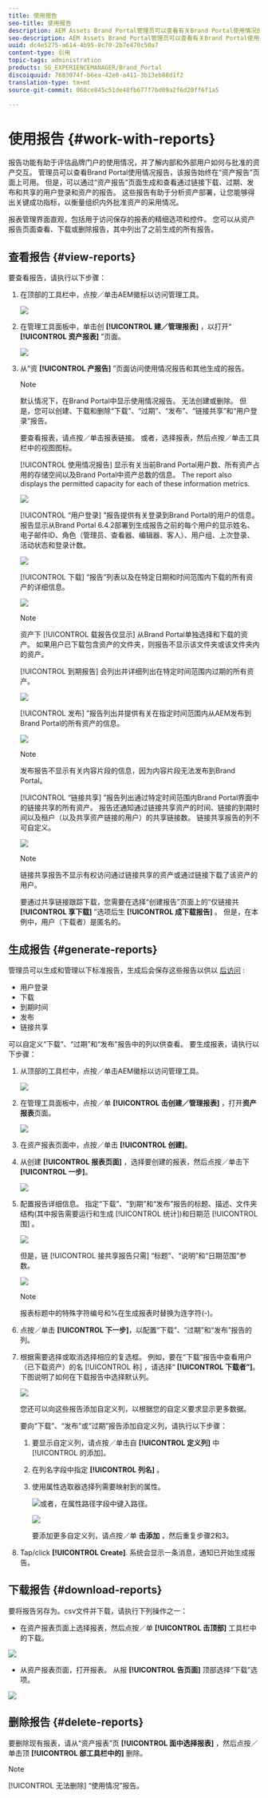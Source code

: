 ```yaml
---
title: 使用报告
seo-title: 使用报告
description: AEM Assets Brand Portal管理员可以查看有关Brand Portal使用情况的报告，以及创建、管理和查看有关通过Brand Portal共享的已下载、过期、发布和链接的资产的报告。
seo-description: AEM Assets Brand Portal管理员可以查看有关Brand Portal使用情况的报告，以及创建、管理和查看有关通过Brand Portal共享的已下载、过期、发布和链接的资产的报告。
uuid: dc4e5275-a614-4b95-8c70-2b7e470c50a7
content-type: 引用
topic-tags: administration
products: SG_EXPERIENCEMANAGER/Brand_Portal
discoiquuid: 7683074f-b6ea-42e0-a411-3b13eb88d1f2
translation-type: tm+mt
source-git-commit: 068ce845c51de48fb677f7bd09a2f6d20ff6f1a5

---
```



# 使用报告 {#work-with-reports}

报告功能有助于评估品牌门户的使用情况，并了解内部和外部用户如何与批准的资产交互。 管理员可以查看Brand Portal使用情况报告，该报告始终在“资产报告”页面上可用。 但是，可以通过“资产报告”页面生成和查看通过链接下载、过期、发布和共享的用户登录和资产的报告。 这些报告有助于分析资产部署，让您能够得出关键成功指标，以衡量组织内外批准资产的采用情况。

报表管理界面直观，包括用于访问保存的报表的精细选项和控件。 您可以从资产报告页面查看、下载或删除报告，其中列出了之前生成的所有报告。

## 查看报告 {#view-reports}

要查看报告，请执行以下步骤：

1. 在顶部的工具栏中，点按／单击AEM徽标以访问管理工具。

   ![](assets/aemlogo.png)

2. 在管理工具面板中，单击创 **[!UICONTROL 建／管理报表]** ，以打开“ **[!UICONTROL 资产报表]** ”页面。

   ![](assets/access-asset-reports.png)

3. 从“资 **[!UICONTROL 产报告]** ”页面访问使用情况报告和其他生成的报告。

   >[!NOTE]
   >
   >默认情况下，在Brand Portal中显示使用情况报告。 无法创建或删除。 但是，您可以创建、下载和删除“下载”、“过期”、“发布”、“链接共享”和“用户登录”报告。

   要查看报表，请点按／单击报表链接。 或者，选择报表，然后点按／单击工具栏中的视图图标。

   [!UICONTROL 使用情况报告] 显示有关当前Brand Portal用户数、所有资产占用的存储空间以及Brand Portal中资产总数的信息。 The report also displays the permitted capacity for each of these information metrics.

   ![](assets/usage-report.png)

   [!UICONTROL “用户登录] ”报告提供有关登录到Brand Portal的用户的信息。 报告显示从Brand Portal 6.4.2部署到生成报告之前的每个用户的显示姓名、电子邮件ID、角色（管理员、查看器、编辑器、客人）、用户组、上次登录、活动状态和登录计数。

   ![](assets/user-logins.png)

   [!UICONTROL 下载] “报告”列表以及在特定日期和时间范围内下载的所有资产的详细信息。

   ![](assets/download-report.png)

   >[!NOTE]
   >
   >资产下 [!UICONTROL 载报告仅显示] 从Brand Portal单独选择和下载的资产。 如果用户已下载包含资产的文件夹，则报告不显示该文件夹或该文件夹内的资产。

   [!UICONTROL 到期报告] 会列出并详细列出在特定时间范围内过期的所有资产。

   ![](assets/expiration-report.png)

   [!UICONTROL 发布] ”报告列出并提供有关在指定时间范围内从AEM发布到Brand Portal的所有资产的信息。

   ![](assets/publish-report.png)

   >[!NOTE]
   >
   >发布报告不显示有关内容片段的信息，因为内容片段无法发布到Brand Portal。

   [!UICONTROL “链接共享] ”报告列出通过特定时间范围内Brand Portal界面中的链接共享的所有资产。 报告还通知通过链接共享资产的时间、链接的到期时间以及租户（以及共享资产链接的用户）的共享链接数。 链接共享报告的列不可自定义。

   ![](assets/link-share-report.png)

   >[!NOTE]
   >
   >链接共享报告不显示有权访问通过链接共享的资产或通过链接下载了该资产的用户。
   >
   >
   >要通过共享链接跟踪下载，您需要在选择“创建报告”页面上的“仅链接共 **[!UICONTROL 享下载]** ”选项后生 **[!UICONTROL 成下载报告]** 。 但是，在本例中，用户（下载者）是匿名的。

## 生成报告 {#generate-reports}

管理员可以生成和管理以下标准报告，生成后会保存这些报告以供以 [后访问](../using/brand-portal-reports.md#main-pars-header) :

* 用户登录
* 下载
* 到期时间
* 发布
* 链接共享

可以自定义“下载”、“过期”和“发布”报告中的列以供查看。 要生成报表，请执行以下步骤：

1. 从顶部的工具栏中，点按／单击AEM徽标以访问管理工具。

   ![](assets/aemlogo.png)

2. 在管理工具面板中，点按／单 **[!UICONTROL 击创建／管理报表]** ，打开**资产报表**页面。

   ![](assets/asset-reports.png)

3. 在资产报表页面中，点按／单击 **[!UICONTROL 创建]**。
4. 从创建 **[!UICONTROL 报表页面]** ，选择要创建的报表，然后点按／单击下 **[!UICONTROL 一步]**。

   ![](assets/crete-report.png)

5. 配置报告详细信息。 指定“下载”、“到期”和“发布”报告的标题、描述、文件夹结构(其中报告需要运行和生成 [!UICONTROL 统计])和日期范 [!UICONTROL 围] 。

   ![](assets/create-report-page.png)

   但是，链 [!UICONTROL 接共享报告只需] “标题”、“说明”和“日期范围”参数。

   ![](assets/create-link-share-report.png)

   >[!NOTE]
   >
   >报表标题中的特殊字符编号和%在生成报表时替换为连字符(-)。

6. 点按／单击 **[!UICONTROL 下一步]**，以配置“下载”、“过期”和“发布”报告的列。
7. 根据需要选择或取消选择相应的复选框。 例如，要在“下载”报告中查看用户（已下载资产）的名 [!UICONTROL 称] ，请选择“ **[!UICONTROL 下载者”]**。 下图说明了如何在下载报告中选择默认列。

   ![](assets/createdownloadreport.png)

   您还可以向这些报告添加自定义列，以根据您的自定义要求显示更多数据。

   要向“下载”、“发布”或“过期”报告添加自定义列，请执行以下步骤：

   1. 要显示自定义列，请点按／单击自 **[!UICONTROL 定义列]** 中 [!UICONTROL 的添加]。
   2. 在列名字段中指定 **[!UICONTROL 列名]** 。
   3. 使用属性选取器选择列需要映射到的属性。

      ![](assets/property-picker.png)或者，在属性路径字段中键入路径。

      ![](assets/property-path.png)

      要添加更多自定义列，请点按／单 **击添加** ，然后重复步骤2和3。

8. Tap/click **[!UICONTROL Create]**. 系统会显示一条消息，通知已开始生成报告。

## 下载报告 {#download-reports}

要将报告另存为。csv文件并下载，请执行下列操作之一：

* 在资产报表页面上选择报表，然后点按／单 **[!UICONTROL 击顶部]** 工具栏中的下载。

![](assets/download-asset-report.png)

* 从资产报表页面，打开报表。 从报 **[!UICONTROL 告页面]** 顶部选择“下载”选项。

![](assets/download-report-fromwithin.png)

## 删除报告 {#delete-reports}

要删除现有报表，请从“资产报表”页 **[!UICONTROL 面中选择报表]** ，然后点按／单击顶 **[!UICONTROL 部工具栏中的]** 删除。

>[!NOTE]
>
>[!UICONTROL 无法删除] “使用情况”报告。
